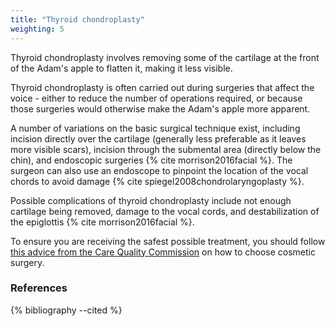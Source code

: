 ```yaml
---
title: "Thyroid chondroplasty"
weighting: 5
---
```


Thyroid chondroplasty involves removing some of the cartilage at the front of the Adam's apple to flatten it, making it less visible.

Thyroid chondroplasty is often carried out during surgeries that affect the voice - either to reduce the number of operations required, or because those surgeries would otherwise make the Adam's apple more apparent.

A number of variations on the basic surgical technique exist, including incision directly over the cartilage (generally less preferable as it leaves more visible scars), incision through the submental area (directly below the chin), and endoscopic surgeries {% cite morrison2016facial %}. The surgeon can also use an endoscope to pinpoint the location of the vocal chords to avoid damage {% cite spiegel2008chondrolaryngoplasty %}.

Possible complications of thyroid chondroplasty include not enough cartilage being removed, damage to the vocal cords, and destabilization of the epiglottis {% cite morrison2016facial %}.

To ensure you are receiving the safest possible treatment, you should follow [this advice from the Care Quality Commission](http://www.cqc.org.uk/help-advice/help-choosing-care-services/choosing-cosmetic-surgery) on how to choose cosmetic surgery.

### References

{% bibliography --cited %}